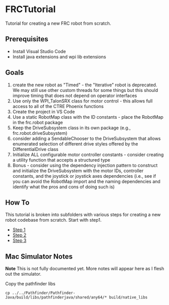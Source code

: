 # FRCTutorial
Tutorial for creating a new FRC robot from scratch.

## Prerequisites

* Install Visual Studio Code
* Install java extensions and wpi lib extensions

## Goals

1. create the new robot as "Timed" - the "Iterative" robot is deprecated. We may still use other custom threads for some things but this should improve timing that does not depend on operator interfaces
2. Use only the WPI_TalonSRX class for motor control - this allows full access to all of the CTRE Phoenix functions
3. Create the project in VS Code
4. Use a static RobotMap class with the ID constants - place the  RobotMap in the frc.robot package
5. Keep the DriveSubsystem class in its own package (e.g., frc.robot.driveSubsystem)
6. consider adding a SendableChooser to the DriveSubsystem that allows enumerated selection of different drive styles offered by the DifferentialDrive class
7. Initialize ALL configurable motor controller constants - consider creating a utility function that accepts a structured type
8. Bonus - consider using the dependency injection pattern to construct and initialize the DriveSubsystem with the motor IDs, controller constants, and the joystick or joystick axes dependencies (i.e., see if you can avoid the RobotMap import and the naming dependencies and identify what the pros and cons of doing such is)

## How To
This tutorial is broken into subfolders with various steps for creating a new robot codebase from scratch. Start with step1.

* [Step 1](step1/)
* [Step 2](step2/)
* [Step 3](step3/)

## Mac Simulator Notes

**Note** This is not fully documented yet. More notes will appear here as I flesh out the simulator.

Copy the pathfinder libs

    cp ../../Pathfinder/Pathfinder-Java/build/libs/pathfinderjava/shared/any64/* build/native_libs

